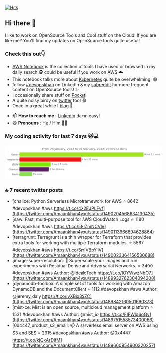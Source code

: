 [![Hits](https://hits.seeyoufarm.com/api/count/incr/badge.svg?url=https%3A%2F%2Fgithub.com%2Fakhan4u%2Fhit-counter&count_bg=%2379C83D&title_bg=%23555555&icon=&icon_color=%23E7E7E7&title=visits&edge_flat=false)](https://hits.seeyoufarm.com)

## Hi there 👋

I like to work on OpenSource Tools and Cool stuff on the Cloud! If you are like me? You'll find my updates on OpenSource tools quite useful!

### Check this out👇

* [AWS Notebook](https://histre.com/public/notebooks/dnllyanu/aws/) is the collection of tools I have used or browsed in my daily search 🕵️ could be useful if you work on AWS ☁️
* This notebook talks more about [Kubernetes](https://histre.com/public/notebooks/6uxdvo3y/kubernetes/) quite be overwhelming! 😅
* follow [#devopskhan](https://www.linkedin.com/feed/hashtag/devopskhan/) on LinkedIn & my [subreddit](https://www.reddit.com/r/devopskhan/) for more frequent content on OpenSource tools! ✨
* I occasionally share stuff on [Pocket](https://getpocket.com/@ej6g8d1dp2829A16a9Tf5d4T6bAMp3d8791rejDe86yem3bm4e14ex4fT4dluk29)!
* A quite noisy birdy on [twitter](https://twitter.com/Amaankhan4you) too! 😂
* Once in a great while I [blog](https://linuxparrot.com/) 😬


- 📫 **How to reach me** : [LinkedIn](https://www.linkedin.com/in/amaan-khan-linux-ninja) damn easy!
- 😄 **Pronouns** : He / Him 🤷‍♂️

### My coding activity for last 7 days 🐱💻

<img src="https://github.com/akhan4u/akhan4u/blob/main/images/stat.svg" alt="Amaan's Wakatime Activity!"/>

### 🔝 7 recent twitter posts
<!-- DEVDOJO:START -->
- [chalice: Python Serverless Microframework for AWS
⭐️ 8642
#devopskhan #aws
https://t.co/4X2EJPLFvf](https://twitter.com/Amaankhan4you/status/1490204568634130435)
- [saw: Fast, multi-purpose tool for AWS CloudWatch Logs
⭐️ 1180
#devopskhan #aws
https://t.co/5NlZmNCVle](https://twitter.com/Amaankhan4you/status/1490113966894628864)
- [terragrunt: Terragrunt is a thin wrapper for Terraform that provides extra tools for working with multiple Terraform modules.
⭐️ 5567
#devopskhan #aws
https://t.co/SmIVBpYilV](https://twitter.com/Amaankhan4you/status/1490023364156530688)
- [image-super-resolution: 🔎 Super-scale your images and run experiments with Residual Dense and Adversarial Networks.
⭐️ 3400
#devopskhan #aws
Author: @idealoTech
https://t.co/IOYWwzNbO7](https://twitter.com/Amaankhan4you/status/1489932762304094208)
- [dynamodb-toolbox: A simple set of tools for working with Amazon DynamoDB and the DocumentClient
⭐️ 1112
#devopskhan #aws
Author: @jeremy_daly
https://t.co/lvXBix3SZC](https://twitter.com/Amaankhan4you/status/1489842160501690373)
- [mist-ce: Mist is an open source, multicloud management platform
⭐️ 1531
#devopskhan #aws
Author: @mist_io
https://t.co/FIFWld6oGv](https://twitter.com/Amaankhan4you/status/1489751558573400066)
- [0x4447_product_s3_email: 📫 A serverless email server on AWS using S3 and SES
⭐️ 2915
#devopskhan #aws
Author: @0x4447
https://t.co/kjQxArDjfM](https://twitter.com/Amaankhan4you/status/1489660954900320257)
<!-- DEVDOJO:END -->

<!-- ![Amaan's GitHub stats](https://github-readme-stats.vercel.app/api?username=akhan4u&count_private=true&show_icons=true&hide=contribs) -->
